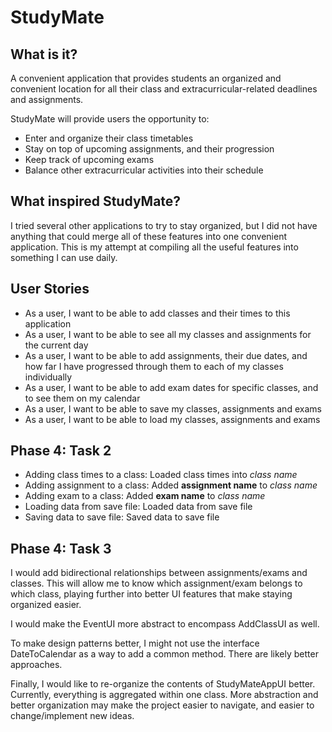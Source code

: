 # StudyMate

## What is it?

A convenient application that provides students an organized and convenient location for all their class
and extracurricular-related deadlines and assignments. 

StudyMate will provide users the opportunity to:
- Enter and organize their class timetables
- Stay on top of upcoming assignments, and their progression
- Keep track of upcoming exams
- Balance other extracurricular activities into their schedule 

## What inspired StudyMate?
I tried several other applications to try to stay organized, but I did not have anything that could merge all of these
features into one convenient application. This is my attempt at compiling all the useful features into something I can 
use daily.

## User Stories
- As a user, I want to be able to add classes and their times to this application
- As a user, I want to be able to see all my classes and assignments for the current day
- As a user, I want to be able to add assignments, their due dates, and how far I have progressed through them 
to each of my classes individually
- As a user, I want to be able to add exam dates for specific classes, and to see them on my calendar
- As a user, I want to be able to save my classes, assignments and exams
- As a user, I want to be able to load my classes, assignments and exams

## Phase 4: Task 2
- Adding class times to a class: Loaded class times into *class name*  
- Adding assignment to a class: Added **assignment name** to *class name*  
- Adding exam to a class: Added **exam name** to *class name*  
- Loading data from save file: Loaded data from save file  
- Saving data to save file: Saved data to save file

## Phase 4: Task 3
I would add bidirectional relationships between assignments/exams and classes. This will allow me to know which
assignment/exam belongs to which class, playing further into better UI features that make staying organized easier.

I would make the EventUI more abstract to encompass AddClassUI as well. 

To make design patterns better, I might not use the interface DateToCalendar as a way to add a common method. There are 
likely better approaches.

Finally, I would like to re-organize the contents of StudyMateAppUI better. Currently, everything is aggregated within 
one class. More abstraction and better organization may make the project easier to navigate, and easier to 
change/implement new ideas.
